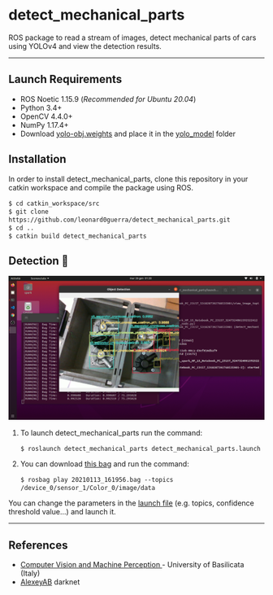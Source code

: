 # detect_mechanical_parts

ROS package to read a stream of images, detect mechanical parts of cars using YOLOv4 and view the detection results.
___
## Launch Requirements
* ROS Noetic 1.15.9 (*Recommended for Ubuntu 20.04*)
* Python 3.4+
* OpenCV 4.4.0+
* NumPy 1.17.4+
* Download [yolo-obj.weights](https://drive.google.com/file/d/1rSoWctsJGUFySvskffHQ4HlEMEv7jYyw/view?usp=sharing) and place it in the [yolo_model](yolo_model) folder

## Installation
In order to install detect_mechanical_parts, clone this repository in your catkin workspace and compile the package using ROS.

```shell
$ cd catkin_workspace/src
$ git clone https://github.com/leonard0guerra/detect_mechanical_parts.git
$ cd ..
$ catkin build detect_mechanical_parts
```

## Detection :robot:
![](demos/detection_bag.png)
1. To launch detect_mechanical_parts run the command:
    ```shell
    $ roslaunch detect_mechanical_parts detect_mechanical_parts.launch
    ```
2. You can download [this bag](https://drive.google.com/file/d/1CngH1nSqTF9j4RZHsccH1meC1ZSXYaKp/view?usp=sharing) and run the command:
    ```shell
    $ rosbag play 20210113_161956.bag --topics /device_0/sensor_1/Color_0/image/data
    ```
You can change the parameters in the [launch file](launch/detect_mechanical_parts.launch) (e.g. topics, confidence threshold value...) and launch it.
___
## References
* [Computer Vision and Machine Perception ](http://web.unibas.it/bloisi/corsi/visione-e-percezione.html) - University of Basilicata (Italy)
* [AlexeyAB](https://github.com/AlexeyAB/darknet) darknet